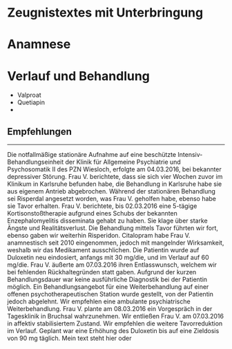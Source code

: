 
# Zeugnistextes mit Unterbringung

# Anamnese
# Verlauf und Behandlung
  - Valproat
  - Quetiapin
  - 
## Empfehlungen


---
Die notfallmäßige stationäre Aufnahme auf eine beschützte Intensiv-Behandlungseinheit der Klinik für Allgemeine Psychiatrie und Psychosomatik II des PZN Wiesloch, erfolgte am 04.03.2016, bei bekannter depressiver Störung.
Frau V. berichtete, dass sie sich vier Wochen zuvor im Klinikum in Karlsruhe befunden habe, die Behandlung in Karlsruhe habe sie aus eigenem Antrieb abgebrochen. Während der stationären Behandlung sei Risperdal angesetzt worden, was Frau V. geholfen habe, ebenso habe sie Tavor erhalten. Frau V. berichtete, bis 02.03.2016 eine 5-tägige Kortisonstoßtherapie aufgrund eines Schubs der bekannten Enzephalomyelitis disseminata gehabt zu haben. Sie klage über starke Ängste und Realitätsverlust. Die Behandlung mittels Tavor führten wir fort, ebenso gaben wir weiterhin Risperidon. Citalopram habe Frau V. anamnestisch seit 2010 eingenommen, jedoch mit mangelnder Wirksamkeit, weshalb wir das Medikament ausschlichen. Die Patientin wurde auf Duloxetin neu eindosiert, anfangs mit 30 mg/die, und im Verlauf auf 60 mg/die. Frau V. äußerte am 07.03.2016 ihren Entlasswunsch, welchem wir bei fehlenden Rückhaltegründen statt gaben. Aufgrund der kurzen Behandlungsdauer war keine ausführliche Diagnostik bei der Patientin möglich. Ein Behandlungsangebot für eine Weiterbehandlung auf einer offenen psychotherapeutischen Station wurde gestellt, von der Patientin jedoch abgelehnt. Wir empfehlen eine ambulante psychiatrische Weiterbehandlung. Frau V. plante am 08.03.2016 ein Vorgespräch in der Tagesklinik in Bruchsal wahrzunehmen. Wir entließen Frau V. am 07.03.2016 in affektiv stabilisiertem Zustand. Wir empfehlen die weitere Tavorreduktion im Verlauf. Geplant war eine Erhöhung des Duloxetin bis auf eine Zieldosis von 90 mg täglich.
Mein text steht hier oder

